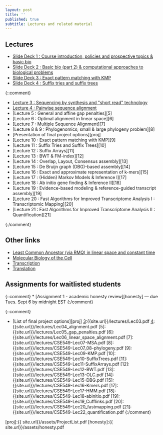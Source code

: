 ```yaml
---
layout: post
title: ''
published: true
subtitle: Lectures and related material
---
```

## Lectures

 * [Slide Deck 1 : Course introduction, policies and prospective topics & basic bio][1]
 * [Slide Deck 2 : Basic bio (part 2) & computational approaches to biological problems][2]
 * [Slide Deck 3 : Exact pattern matching with KMP][3]
 * [Slide Deck 4 : Suffix tries and suffix trees][4]

{::comment}
 
 * [Lecture 3 : Sequencing by synthesis and "short read" technology][3]
 * [Lecture 4 : Pairwise sequence alignment][4]
 * [Lecture 5 : General and affine gap penalties][5]
 * [Lecture 6 : Optimal alignment in linear space][6]
 * [Lecture 7 : Multiple Sequence Alignment][7]
 * [Lecture 8 & 9 : Phylogenomics; small & large phylogeny problem][8]
 * [Presentation of final project options][proj]
 * [Lecture 10 : Exact pattern matching with KMP][9]
 * [Lecture 11 : Suffix Tries and Suffix Trees][10]
 * [Lecture 12 : Suffix Arrays][11]
 * [Lecture 13 : BWT & FM-index][12]
 * [Lecture 14 : Overlap, Layout, Consensus assembly][13]
 * [Lecture 15 : De Bruijn graph (DBG)-based assembly][14]
 * [Lecture 16 : Exact and approximate representation of k-mers][15]
 * [Lecture 17 : (Hidden) Markov Models & Inference I][17]
 * [Lecture 18 : Ab initio gene finding & Inference II][18]
 * [Lecture 19 : Evidence-based modeling & reference-guided transcript assembly][19]
 * [Lecture 20 : Fast Algorithms for Improved Transcriptome Analysis I : Transcriptomic Mapping][20]
 * [Lecture 21 : Fast Algorithms for Improved Transcriptome Analysis II : Quantification][21]
 
 {:/comment}

## Other links
 * [Least Common Ancestor (via RMQ) in linear space and constant time](https://courses.csail.mit.edu/6.851/spring12/lectures/L15.html)
 * [Molecular Biology of the Cell](http://osp.mans.edu.eg/tmahdy/surgeons/ebooks/Books/Alberts%20-%20Molecular%20Biology%20of%20the%20Cell.pdf)
 * [Transcription](https://www.dnalc.org/resources/3d/12-transcription-basic.html)
 * [Translation](https://www.dnalc.org/resources/3d/15-translation-basic.html)

## Assignments for waitlisted students
{::comment} * [Assignment 1 - academic honesty review][honesty] — due Tues. Sept 6 by midnight EST {:/comment}

[1]:{{site.url}}/lectures/Lec01.pdf
[2]:{{site.url}}/lectures/Lec02.pdf
[3]:{{site.url}}/lectures/Lec03.pdf
[4]:{{site.url}}/lectures/Lec04.pdf

{::comment}
 * [List of final project options][proj]
[3]:{{site.url}}/lectures/Lec03.pdf
[4]:{{site.url}}/lectures/Lec04_alignment.pdf
[5]:{{site.url}}/lectures/Lec05_gap_penalties.pdf
[6]:{{site.url}}/lectures/Lec06_linear_space_alignment.pdf
[7]:{{site.url}}/lectures/CSE549-Lec07-MSA.pdf
[8]:{{site.url}}/lectures/CSE549-Lec07_08-phylogeny.pdf
[9]:{{site.url}}/lectures/CSE549-Lec09-KMP.pdf
[10]:{{site.url}}/lectures/CSE549-Lec10-SuffixTrees.pdf
[11]:{{site.url}}/lectures/CSE549-Lec11-SuffixArrays.pdf
[12]:{{site.url}}/lectures/CSE549-Lec12-BWT.pdf
[13]:{{site.url}}/lectures/CSE549-Lec13-OLC.pdf
[14]:{{site.url}}/lectures/CSE549-Lec15-DBG.pdf
[15]:{{site.url}}/lectures/CSE549-Lec16-Kmers.pdf
[17]:{{site.url}}/lectures/CSE549-Lec17-HMM.pdf
[18]:{{site.url}}/lectures/CSE549-Lec18-abinitio.pdf
[19]:{{site.url}}/lectures/CSE549-Lec19_Cufflinks.pdf
[20]:{{site.url}}/lectures/CSE549-Lec20_fastmapping.pdf
[21]:{{site.url}}/lectures/CSE549-Lec22_quantification.pdf
{:/comment}

[proj]:{{ site.url}}/assets/ProjectList.pdf
[honesty]:{{ site.url}}/assets/honesty.pdf
